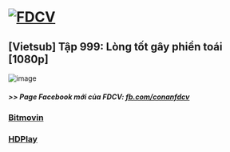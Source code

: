 # [![FDCV](https://user-images.githubusercontent.com/75318518/142803511-f5c20d56-47eb-4f2a-b63f-6b9b169c295b.png)](https://admin1509.github.io/fdcvteam.blogspot.com/)
## [Vietsub] Tập 999: Lòng tốt gây phiền toái [1080p]
![image](https://user-images.githubusercontent.com/75318518/144427887-4527f8f6-6f86-4965-accf-fbc3360ec5f4.png)

##### >> Page Facebook mới của FDCV: [fb.com/conanfdcv](https://fb.com/conanfdcv)
### [Bitmovin](https://bitmovin.com/demos/stream-test?format=hls&manifest=https://raw.githubusercontent.com/admin1509/admin1509/main/video-5b.gapo.vn/videos/results/1313844a-7400-4224-a1ec-28b664d12176/720p/file.m3u8)
### [HDPlay](https://hdplay.se/?HLSP2P=https://raw.githubusercontent.com/admin1509/admin1509/main/video-5b.gapo.vn/videos/results/1313844a-7400-4224-a1ec-28b664d12176/720p/file.m3u8)
